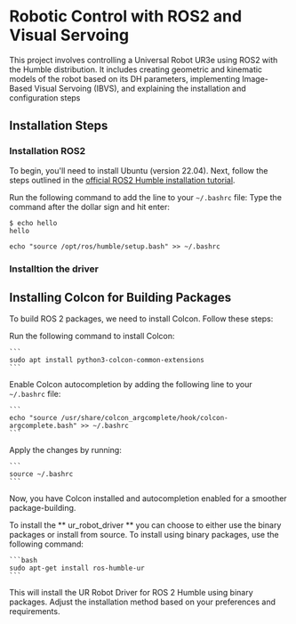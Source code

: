 # Robotic Control with ROS2 and Visual Servoing

This project involves controlling a Universal Robot UR3e using ROS2 with the Humble distribution. It includes creating geometric and kinematic models of the robot 
based on its DH parameters, implementing Image-Based Visual Servoing (IBVS), and explaining the installation and configuration steps
## Installation Steps
### Installation ROS2
To begin, you'll need to install Ubuntu (version 22.04). Next, follow the steps outlined in the [official ROS2 Humble installation tutorial](https://docs.ros.org/en/humble/Installation/Ubuntu-Install-Debians.html).

Run the following command to add the line to your `~/.bashrc` file:
Type the command after the dollar sign and hit enter:

```
$ echo hello
hello
```
   
```
echo "source /opt/ros/humble/setup.bash" >> ~/.bashrc
```

### Installtion the driver


## Installing Colcon for Building Packages

To build ROS 2 packages, we need to install Colcon. Follow these steps:

Run the following command to install Colcon:

    ```
    sudo apt install python3-colcon-common-extensions
    ```

Enable Colcon autocompletion by adding the following line to your `~/.bashrc` file:

    ```
    echo "source /usr/share/colcon_argcomplete/hook/colcon-argcomplete.bash" >> ~/.bashrc
    ```

Apply the changes by running:

    ```
    source ~/.bashrc
    ```

Now, you have Colcon installed and autocompletion enabled for a smoother package-building.



 To install the ** ur_robot_driver ** you can choose to either use the binary packages or install from source. To install using binary packages, use the following command:

    ```bash
    sudo apt-get install ros-humble-ur
    ```

This will install the UR Robot Driver for ROS 2 Humble using binary packages. Adjust the installation method based on your preferences and requirements.
